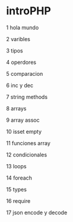 # introPHP


1 hola mundo


2 varibles


3 tipos


4 operdores


5 comparacion 


6 inc y dec


7 string methods


8 arrays


9 array assoc


10 isset empty


11 funciones array


12 condicionales


13 loops


14 foreach


15 types


16 require


17 json encode y decode
